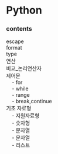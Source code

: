 # Python

<h3>contents</h3>
escape<br>
format<br>
type<br>
연산<br>
비교_논리연산자<br>
제어문<br>
&nbsp &nbsp - for<br>
&nbsp &nbsp -  while<br>
&nbsp &nbsp -  range<br>
&nbsp &nbsp -  break,continue<br>
기초 자료형<br> 
&nbsp &nbsp - 지원자료형<br>
&nbsp &nbsp - 숫자형<br>
&nbsp &nbsp - 문자열<br>
&nbsp &nbsp - 문자열<br>
&nbsp &nbsp - 리스트<br>

